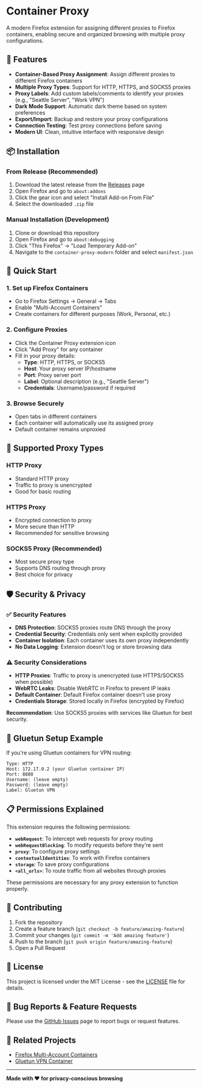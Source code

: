 # Container Proxy

A modern Firefox extension for assigning different proxies to Firefox containers, enabling secure and organized browsing with multiple proxy configurations.

## 🌟 Features

- **Container-Based Proxy Assignment**: Assign different proxies to different Firefox containers
- **Multiple Proxy Types**: Support for HTTP, HTTPS, and SOCKS5 proxies
- **Proxy Labels**: Add custom labels/comments to identify your proxies (e.g., "Seattle Server", "Work VPN")
- **Dark Mode Support**: Automatic dark theme based on system preferences
- **Export/Import**: Backup and restore your proxy configurations
- **Connection Testing**: Test proxy connections before saving
- **Modern UI**: Clean, intuitive interface with responsive design

## 📦 Installation

### From Release (Recommended)
1. Download the latest release from the [Releases](../../releases) page
2. Open Firefox and go to `about:addons`
3. Click the gear icon and select "Install Add-on From File"
4. Select the downloaded `.zip` file

### Manual Installation (Development)
1. Clone or download this repository
2. Open Firefox and go to `about:debugging`
3. Click "This Firefox" → "Load Temporary Add-on"
4. Navigate to the `container-proxy-modern` folder and select `manifest.json`

## 🚀 Quick Start

### 1. Set up Firefox Containers
- Go to Firefox Settings → General → Tabs
- Enable "Multi-Account Containers"
- Create containers for different purposes (Work, Personal, etc.)

### 2. Configure Proxies
- Click the Container Proxy extension icon
- Click "Add Proxy" for any container
- Fill in your proxy details:
  - **Type**: HTTP, HTTPS, or SOCKS5
  - **Host**: Your proxy server IP/hostname
  - **Port**: Proxy server port
  - **Label**: Optional description (e.g., "Seattle Server")
  - **Credentials**: Username/password if required

### 3. Browse Securely
- Open tabs in different containers
- Each container will automatically use its assigned proxy
- Default container remains unproxied

## 🔧 Supported Proxy Types

### HTTP Proxy
- Standard HTTP proxy
- Traffic to proxy is unencrypted
- Good for basic routing

### HTTPS Proxy
- Encrypted connection to proxy
- More secure than HTTP
- Recommended for sensitive browsing

### SOCKS5 Proxy (Recommended)
- Most secure proxy type
- Supports DNS routing through proxy
- Best choice for privacy

## 🛡️ Security & Privacy

### ✅ Security Features
- **DNS Protection**: SOCKS5 proxies route DNS through the proxy
- **Credential Security**: Credentials only sent when explicitly provided
- **Container Isolation**: Each container uses its own proxy independently
- **No Data Logging**: Extension doesn't log or store browsing data

### ⚠️ Security Considerations
- **HTTP Proxies**: Traffic to proxy is unencrypted (use HTTPS/SOCKS5 when possible)
- **WebRTC Leaks**: Disable WebRTC in Firefox to prevent IP leaks
- **Default Container**: Default Firefox container doesn't use proxy
- **Credentials Storage**: Stored locally in Firefox (encrypted by Firefox)

**Recommendation**: Use SOCKS5 proxies with services like Gluetun for best security.

## 🐳 Gluetun Setup Example

If you're using Gluetun containers for VPN routing:

```
Type: HTTP
Host: 172.17.0.2 (your Gluetun container IP)
Port: 8888
Username: (leave empty)
Password: (leave empty)
Label: Gluetun VPN
```

## 📋 Permissions Explained

This extension requires the following permissions:

- **`webRequest`**: To intercept web requests for proxy routing
- **`webRequestBlocking`**: To modify requests before they're sent
- **`proxy`**: To configure proxy settings
- **`contextualIdentities`**: To work with Firefox containers
- **`storage`**: To save proxy configurations
- **`<all_urls>`**: To route traffic from all websites through proxies

These permissions are necessary for any proxy extension to function properly.

## 🤝 Contributing

1. Fork the repository
2. Create a feature branch (`git checkout -b feature/amazing-feature`)
3. Commit your changes (`git commit -m 'Add amazing feature'`)
4. Push to the branch (`git push origin feature/amazing-feature`)
5. Open a Pull Request

## 📄 License

This project is licensed under the MIT License - see the [LICENSE](LICENSE) file for details.

## 🐛 Bug Reports & Feature Requests

Please use the [GitHub Issues](../../issues) page to report bugs or request features.

## 🔗 Related Projects

- [Firefox Multi-Account Containers](https://addons.mozilla.org/en-US/firefox/addon/multi-account-containers/)
- [Gluetun VPN Container](https://github.com/qdm12/gluetun)

---

**Made with ❤️ for privacy-conscious browsing**
